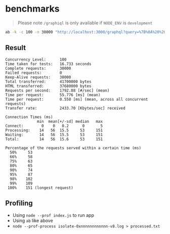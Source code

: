 # benchmarks

> Please note `/graphiql` is only available if `NODE_ENV` is `development`

```sh
ab -k -c 100 -n 30000 "http://localhost:3000/graphql?query=%7B%0A%20%20hotel(id%3A%20%2219%22)%20%7B%0A%20%20%20%20id%0A%20%20%20%20name%0A%20%20%20%20ranking%20%7B%0A%20%20%20%20%20%20totalMark%0A%20%20%20%20%20%20totalPoll%0A%20%20%20%20%20%20avg%0A%20%20%20%20%7D%0A%20%20%20%20pictures(limit%3A%204)%20%7B%0A%20%20%20%20%20%20id%0A%20%20%20%20%20%20url%0A%20%20%20%20%7D%0A%20%20%20%20rooms%20%7B%20name%2C%20bedType%2C%20view%2C%20conveniences%20%7B%0A%20%20%20%20%20%20name%0A%20%20%20%20%7D%20%7D%0A%20%20%7D%0A%7D%0A"
```

## Result

```
Concurrency Level:      100
Time taken for tests:   16.733 seconds
Complete requests:      30000
Failed requests:        0
Keep-Alive requests:    30000
Total transferred:      41700000 bytes
HTML transferred:       37680000 bytes
Requests per second:    1792.88 [#/sec] (mean)
Time per request:       55.776 [ms] (mean)
Time per request:       0.558 [ms] (mean, across all concurrent requests)
Transfer rate:          2433.70 [Kbytes/sec] received

Connection Times (ms)
              min  mean[+/-sd] median   max
Connect:        0    0   0.2      0       5
Processing:    14   56  15.5     53     151
Waiting:       14   56  15.5     53     151
Total:         14   56  15.6     53     151

Percentage of the requests served within a certain time (ms)
  50%     53
  66%     58
  75%     63
  80%     65
  90%     74
  95%     87
  98%    102
  99%    109
 100%    151 (longest request)
```

## Profiling

- Using `node --prof index.js` to run app
- Using `ab` like above
- `node --prof-process isolate-0xnnnnnnnnnnnn-v8.log > processed.txt`

